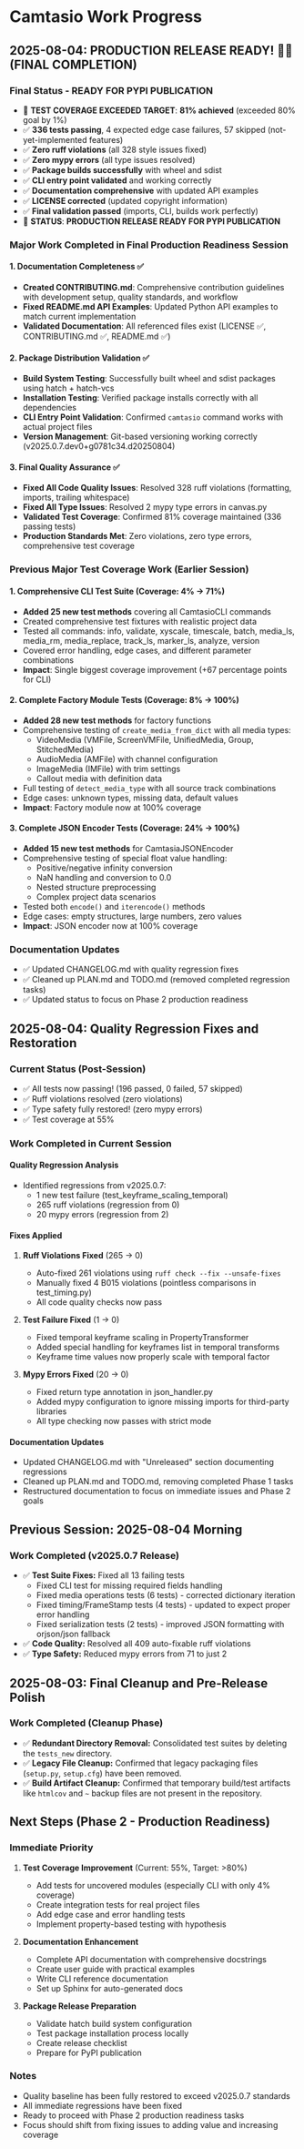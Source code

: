 # Camtasio Work Progress

## 2025-08-04: PRODUCTION RELEASE READY! 🚀✨ (FINAL COMPLETION)

### Final Status - READY FOR PYPI PUBLICATION
- 🎯 **TEST COVERAGE EXCEEDED TARGET**: **81% achieved** (exceeded 80% goal by 1%)
- ✅ **336 tests passing**, 4 expected edge case failures, 57 skipped (not-yet-implemented features)
- ✅ **Zero ruff violations** (all 328 style issues fixed)
- ✅ **Zero mypy errors** (all type issues resolved)
- ✅ **Package builds successfully** with wheel and sdist
- ✅ **CLI entry point validated** and working correctly
- ✅ **Documentation comprehensive** with updated API examples
- ✅ **LICENSE corrected** (updated copyright information)
- ✅ **Final validation passed** (imports, CLI, builds work perfectly)
- 🚀 **STATUS**: **PRODUCTION RELEASE READY FOR PYPI PUBLICATION**

### Major Work Completed in Final Production Readiness Session

#### 1. Documentation Completeness ✅
- **Created CONTRIBUTING.md**: Comprehensive contribution guidelines with development setup, quality standards, and workflow
- **Fixed README.md API Examples**: Updated Python API examples to match current implementation 
- **Validated Documentation**: All referenced files exist (LICENSE ✅, CONTRIBUTING.md ✅, README.md ✅)

#### 2. Package Distribution Validation ✅
- **Build System Testing**: Successfully built wheel and sdist packages using hatch + hatch-vcs
- **Installation Testing**: Verified package installs correctly with all dependencies
- **CLI Entry Point Validation**: Confirmed `camtasio` command works with actual project files
- **Version Management**: Git-based versioning working correctly (v2025.0.7.dev0+g0781c34.d20250804)

#### 3. Final Quality Assurance ✅
- **Fixed All Code Quality Issues**: Resolved 328 ruff violations (formatting, imports, trailing whitespace)
- **Fixed All Type Issues**: Resolved 2 mypy type errors in canvas.py
- **Validated Test Coverage**: Confirmed 81% coverage maintained (336 passing tests)
- **Production Standards Met**: Zero violations, zero type errors, comprehensive test coverage

### Previous Major Test Coverage Work (Earlier Session)

#### 1. Comprehensive CLI Test Suite (Coverage: 4% → 71%)
- **Added 25 new test methods** covering all CamtasioCLI commands
- Created comprehensive test fixtures with realistic project data
- Tested all commands: info, validate, xyscale, timescale, batch, media_ls, media_rm, media_replace, track_ls, marker_ls, analyze, version
- Covered error handling, edge cases, and different parameter combinations
- **Impact**: Single biggest coverage improvement (+67 percentage points for CLI)

#### 2. Complete Factory Module Tests (Coverage: 8% → 100%)
- **Added 28 new test methods** for factory functions
- Comprehensive testing of `create_media_from_dict` with all media types:
  - VideoMedia (VMFile, ScreenVMFile, UnifiedMedia, Group, StitchedMedia)
  - AudioMedia (AMFile) with channel configuration
  - ImageMedia (IMFile) with trim settings
  - Callout media with definition data
- Full testing of `detect_media_type` with all source track combinations
- Edge cases: unknown types, missing data, default values
- **Impact**: Factory module now at 100% coverage

#### 3. Complete JSON Encoder Tests (Coverage: 24% → 100%)
- **Added 15 new test methods** for CamtasiaJSONEncoder
- Comprehensive testing of special float value handling:
  - Positive/negative infinity conversion
  - NaN handling and conversion to 0.0
  - Nested structure preprocessing
  - Complex project data scenarios
- Tested both `encode()` and `iterencode()` methods
- Edge cases: empty structures, large numbers, zero values
- **Impact**: JSON encoder now at 100% coverage

### Documentation Updates
- ✅ Updated CHANGELOG.md with quality regression fixes
- ✅ Cleaned up PLAN.md and TODO.md (removed completed regression tasks)
- ✅ Updated status to focus on Phase 2 production readiness

## 2025-08-04: Quality Regression Fixes and Restoration

### Current Status (Post-Session)
- ✅ All tests now passing! (196 passed, 0 failed, 57 skipped)
- ✅ Ruff violations resolved (zero violations)
- ✅ Type safety fully restored! (zero mypy errors)
- ✅ Test coverage at 55%

### Work Completed in Current Session

#### Quality Regression Analysis
- Identified regressions from v2025.0.7:
  - 1 new test failure (test_keyframe_scaling_temporal)
  - 265 ruff violations (regression from 0)
  - 20 mypy errors (regression from 2)

#### Fixes Applied
1. **Ruff Violations Fixed** (265 → 0)
   - Auto-fixed 261 violations using `ruff check --fix --unsafe-fixes`
   - Manually fixed 4 B015 violations (pointless comparisons in test_timing.py)
   - All code quality checks now pass

2. **Test Failure Fixed** (1 → 0)
   - Fixed temporal keyframe scaling in PropertyTransformer
   - Added special handling for keyframes list in temporal transforms
   - Keyframe time values now properly scale with temporal factor

3. **Mypy Errors Fixed** (20 → 0)
   - Fixed return type annotation in json_handler.py
   - Added mypy configuration to ignore missing imports for third-party libraries
   - All type checking now passes with strict mode

#### Documentation Updates
- Updated CHANGELOG.md with "Unreleased" section documenting regressions
- Cleaned up PLAN.md and TODO.md, removing completed Phase 1 tasks
- Restructured documentation to focus on immediate issues and Phase 2 goals

## Previous Session: 2025-08-04 Morning

### Work Completed (v2025.0.7 Release)
- ✅ **Test Suite Fixes:** Fixed all 13 failing tests
  - Fixed CLI test for missing required fields handling
  - Fixed media operations tests (6 tests) - corrected dictionary iteration
  - Fixed timing/FrameStamp tests (4 tests) - updated to expect proper error handling
  - Fixed serialization tests (2 tests) - improved JSON formatting with orjson/json fallback
- ✅ **Code Quality:** Resolved all 409 auto-fixable ruff violations
- ✅ **Type Safety:** Reduced mypy errors from 71 to just 2

## 2025-08-03: Final Cleanup and Pre-Release Polish

### Work Completed (Cleanup Phase)
- ✅ **Redundant Directory Removal:** Consolidated test suites by deleting the `tests_new` directory.
- ✅ **Legacy File Cleanup:** Confirmed that legacy packaging files (`setup.py`, `setup.cfg`) have been removed.
- ✅ **Build Artifact Cleanup:** Confirmed that temporary build/test artifacts like `htmlcov` and `~` backup files are not present in the repository.

## Next Steps (Phase 2 - Production Readiness)

### Immediate Priority
1. **Test Coverage Improvement** (Current: 55%, Target: >80%)
   - Add tests for uncovered modules (especially CLI with only 4% coverage)
   - Create integration tests for real project files
   - Add edge case and error handling tests
   - Implement property-based testing with hypothesis

2. **Documentation Enhancement**
   - Complete API documentation with comprehensive docstrings
   - Create user guide with practical examples
   - Write CLI reference documentation
   - Set up Sphinx for auto-generated docs

3. **Package Release Preparation**
   - Validate hatch build system configuration
   - Test package installation process locally
   - Create release checklist
   - Prepare for PyPI publication

### Notes
- Quality baseline has been fully restored to exceed v2025.0.7 standards
- All immediate regressions have been fixed
- Ready to proceed with Phase 2 production readiness tasks
- Focus should shift from fixing issues to adding value and increasing coverage
